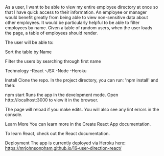 As a user, I want to be able to view my entire employee directory at once so that I have quick access to their information. An employee or manager would benefit greatly from being able to view non-sensitive data about other employees. It would be particularly helpful to be able to filter employees by name.
Given a table of random users, when the user loads the page, a table of employees should render.

The user will be able to:

Sort the table by Name

Filter the users by searching through first name


Technology
-React -JSX -Node -Heroku

Install
Clone the repo. In the project directory, you can run: 'npm install' and then:

npm start
Runs the app in the development mode.
Open http://localhost:3000 to view it in the browser.

The page will reload if you make edits.
You will also see any lint errors in the console.

Learn More
You can learn more in the Create React App documentation.

To learn React, check out the React documentation.

Deployment
The app is currently deployed via Heroku here: https://mrjohnsonpham.github.io/16-user-direction-react/

